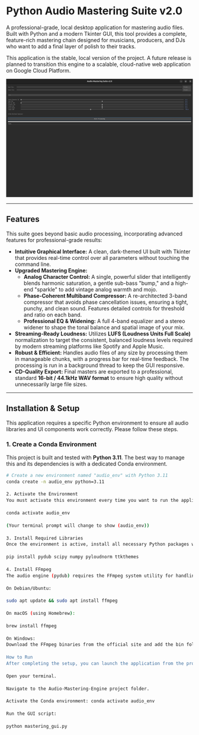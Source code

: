 # Python Audio Mastering Suite v2.0

A professional-grade, local desktop application for mastering audio files. Built with Python and a modern Tkinter GUI, this tool provides a complete, feature-rich mastering chain designed for musicians, producers, and DJs who want to add a final layer of polish to their tracks.

This application is the stable, local version of the project. A future release is planned to transition this engine to a scalable, cloud-native web application on Google Cloud Platform.

![Screenshot of the Audio Mastering Suite GUI](gui.png)

---

## Features

This suite goes beyond basic audio processing, incorporating advanced features for professional-grade results:

-   **Intuitive Graphical Interface:** A clean, dark-themed UI built with Tkinter that provides real-time control over all parameters without touching the command line.
-   **Upgraded Mastering Engine:**
    -   **Analog Character Control:** A single, powerful slider that intelligently blends harmonic saturation, a gentle sub-bass "bump," and a high-end "sparkle" to add vintage analog warmth and mojo.
    -   **Phase-Coherent Multiband Compressor:** A re-architected 3-band compressor that avoids phase cancellation issues, ensuring a tight, punchy, and clean sound. Features detailed controls for threshold and ratio on each band.
    -   **Professional EQ & Widening:** A full 4-band equalizer and a stereo widener to shape the tonal balance and spatial image of your mix.
-   **Streaming-Ready Loudness:** Utilizes **LUFS (Loudness Units Full Scale)** normalization to target the consistent, balanced loudness levels required by modern streaming platforms like Spotify and Apple Music.
-   **Robust & Efficient:** Handles audio files of any size by processing them in manageable chunks, with a progress bar for real-time feedback. The processing is run in a background thread to keep the GUI responsive.
-   **CD-Quality Export:** Final masters are exported to a professional, standard **16-bit / 44.1kHz WAV format** to ensure high quality without unnecessarily large file sizes.

---

## Installation & Setup

This application requires a specific Python environment to ensure all audio libraries and UI components work correctly. Please follow these steps.

### 1. Create a Conda Environment

This project is built and tested with **Python 3.11**. The best way to manage this and its dependencies is with a dedicated Conda environment.

```bash
# Create a new environment named "audio_env" with Python 3.11
conda create -n audio_env python=3.11

2. Activate the Environment
You must activate this environment every time you want to run the application.

conda activate audio_env

(Your terminal prompt will change to show (audio_env))

3. Install Required Libraries
Once the environment is active, install all necessary Python packages with this single command.

pip install pydub scipy numpy pyloudnorm ttkthemes

4. Install FFmpeg
The audio engine (pydub) requires the FFmpeg system utility for handling different audio formats like MP3 and WAV.

On Debian/Ubuntu:

sudo apt update && sudo apt install ffmpeg

On macOS (using Homebrew):

brew install ffmpeg

On Windows:
Download the FFmpeg binaries from the official site and add the bin folder to your system's PATH.

How to Run
After completing the setup, you can launch the application from the project's root directory.

Open your terminal.

Navigate to the Audio-Mastering-Engine project folder.

Activate the Conda environment: conda activate audio_env

Run the GUI script:

python mastering_gui.py


